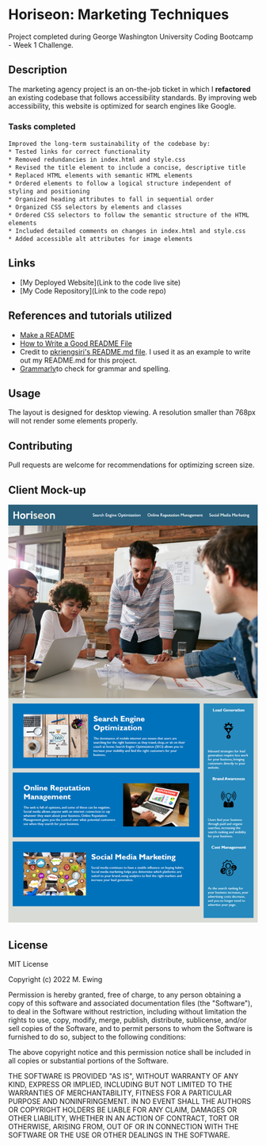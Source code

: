 # Horiseon: Marketing Techniques
Project completed during George Washington University Coding Bootcamp - Week 1 Challenge.

## Description
The marketing agency project is an on-the-job ticket in which I **refactored** an existing codebase that follows accessibility standards. By improving web accessibility, this website is optimized for search engines like Google. 

### Tasks completed
```
Improved the long-term sustainability of the codebase by:
* Tested links for correct functionality
* Removed redundancies in index.html and style.css
* Revised the title element to include a concise, descriptive title
* Replaced HTML elements with semantic HTML elements
* Ordered elements to follow a logical structure independent of styling and positioning
* Organized heading attributes to fall in sequential order
* Organized CSS selectors by elements and classes
* Ordered CSS selectors to follow the semantic structure of the HTML elements
* Included detailed comments on changes in index.html and style.css
* Added accessible alt attributes for image elements
```

## Links
* [My Deployed Website](Link to the code live site)
* [My Code Repository](Link to the code repo)

## References and tutorials utilized 
* [Make a README](https://www.makeareadme.com/)
* [How to Write a Good README File](https://www.freecodecamp.org/news/how-to-write-a-good-readme-file/)
* Credit to [pkriengsiri's README.md file](https://github.com/pkriengsiri/horiseon-code-refactor). I used it as an example to write out my README.md for this project.
* [Grammarly](https://app.grammarly.com/)to check for grammar and spelling.

## Usage
The layout is designed for desktop viewing. A resolution smaller than 768px will not render some elements properly.

## Contributing
Pull requests are welcome for recommendations for optimizing screen size.

## Client Mock-up

![The Horiseon webpage includes a navigation bar, a header image, and cards with text and images at the bottom of the page.](./Assets/01-html-css-git-homework-demo.png)

## License

MIT License

Copyright (c) 2022 M. Ewing

Permission is hereby granted, free of charge, to any person obtaining a copy
of this software and associated documentation files (the "Software"), to deal
in the Software without restriction, including without limitation the rights
to use, copy, modify, merge, publish, distribute, sublicense, and/or sell
copies of the Software, and to permit persons to whom the Software is
furnished to do so, subject to the following conditions:

The above copyright notice and this permission notice shall be included in all
copies or substantial portions of the Software.

THE SOFTWARE IS PROVIDED "AS IS", WITHOUT WARRANTY OF ANY KIND, EXPRESS OR
IMPLIED, INCLUDING BUT NOT LIMITED TO THE WARRANTIES OF MERCHANTABILITY,
FITNESS FOR A PARTICULAR PURPOSE AND NONINFRINGEMENT. IN NO EVENT SHALL THE
AUTHORS OR COPYRIGHT HOLDERS BE LIABLE FOR ANY CLAIM, DAMAGES OR OTHER
LIABILITY, WHETHER IN AN ACTION OF CONTRACT, TORT OR OTHERWISE, ARISING FROM,
OUT OF OR IN CONNECTION WITH THE SOFTWARE OR THE USE OR OTHER DEALINGS IN THE
SOFTWARE.
